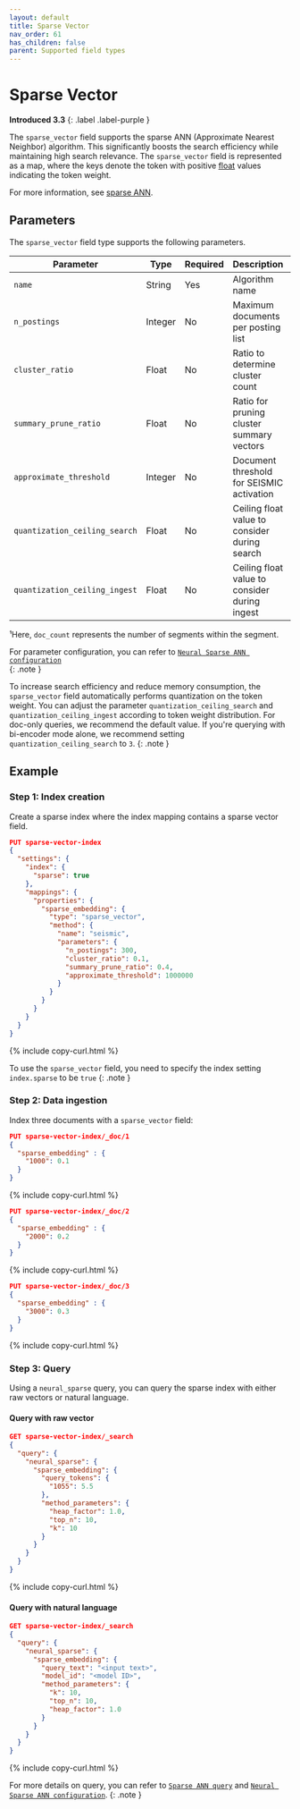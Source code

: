 ```yaml
---
layout: default
title: Sparse Vector
nav_order: 61
has_children: false
parent: Supported field types
---
```


# Sparse Vector
**Introduced 3.3**
{: .label .label-purple }

The `sparse_vector` field supports the sparse ANN (Approximate Nearest Neighbor) algorithm. This significantly boosts the search efficiency while maintaining high search relevance. The `sparse_vector` field is represented as a map, where the keys denote the token with positive [float]({{site.url}}{{site.baseurl}}/opensearch/supported-field-types/numeric/) values indicating the token weight.

For more information, see [sparse ANN]({{site.url}}{{site.baseurl}}/vector-search/ai-search/neural-sparse-seismic).
    
## Parameters

The `sparse_vector` field type supports the following parameters.

| Parameter               | Type    | Required | Description                                   | Default               | Range           | Example   |
|-------------------------|---------|----------|-----------------------------------------------|-----------------------|-----------------|-----------|
| `name`                  | String  | Yes | Algorithm name                                | -                     | -               | `seismic` |
| `n_postings`            | Integer | No | Maximum documents per posting list            | `0.0005 * doc_count`¹ | $$(0, \infty)$$ | `4000`    |
| `cluster_ratio`         | Float   | No | Ratio to determine cluster count              | `0.1`                 | $$(0, 1)$$      | `0.15`    |
| `summary_prune_ratio`   | Float   | No | Ratio for pruning cluster summary vectors     | `0.4`                 | $$(0, 1]$$      | `0.3`     |
| `approximate_threshold` | Integer | No | Document threshold for SEISMIC activation     | `1,000,000`           | $$[0, \infty)$$ | `500000`  |
| `quantization_ceiling_search`  | Float   | No | Ceiling float value to consider during search | `16`                  | $$(0, \infty)$$ | `3`       |
| `quantization_ceiling_ingest` | Float | No | Ceiling float value to consider during ingest | `3`                   | $$(0, \infty)$$ | `2.5`     |

¹Here, `doc_count` represents the number of segments within the segment.

For parameter configuration, you can refer to [`Neural Sparse ANN configuration`]({{site.url}}{{site.baseurl}}/vector-search/ai-search/neural-sparse-ann-configuration)  
{: .note }

To increase search efficiency and reduce memory consumption, the `sparse_vector` field automatically performs quantization on the token weight. You can adjust the parameter `quantization_ceiling_search` and `quantization_ceiling_ingest` according to token weight distribution. For doc-only queries, we recommend the default value. If you're querying with bi-encoder mode alone, we recommend setting `quantization_ceiling_search` to `3`. 
{: .note }

## Example

### Step 1: Index creation

Create a sparse index where the index mapping contains a sparse vector field.

```json
PUT sparse-vector-index
{
  "settings": {
    "index": {
      "sparse": true
    },
    "mappings": {
      "properties": {
        "sparse_embedding": {
          "type": "sparse_vector",
          "method": {
            "name": "seismic",
            "parameters": {
              "n_postings": 300,
              "cluster_ratio": 0.1,
              "summary_prune_ratio": 0.4,
              "approximate_threshold": 1000000
            }
          }
        }
      }
    }
  }
}
```
{% include copy-curl.html %}

To use the `sparse_vector` field, you need to specify the index setting `index.sparse` to be `true`
{: .note }

### Step 2: Data ingestion

Index three documents with a `sparse_vector` field:

```json
PUT sparse-vector-index/_doc/1
{
  "sparse_embedding" : {
    "1000": 0.1
  }
}
```
{% include copy-curl.html %}

```json
PUT sparse-vector-index/_doc/2
{
  "sparse_embedding" : {
    "2000": 0.2
  }
}
```
{% include copy-curl.html %}

```json
PUT sparse-vector-index/_doc/3
{
  "sparse_embedding" : {
    "3000": 0.3
  }
}
```
{% include copy-curl.html %}

### Step 3: Query

Using a `neural_sparse` query, you can query the sparse index with either raw vectors or natural language.

#### Query with raw vector

```json
GET sparse-vector-index/_search
{
  "query": {
    "neural_sparse": {
      "sparse_embedding": {
        "query_tokens": {
          "1055": 5.5
        },
        "method_parameters": {
          "heap_factor": 1.0,
          "top_n": 10,
          "k": 10
        }
      }
    }
  }
}
```
{% include copy-curl.html %}

#### Query with natural language

```json
GET sparse-vector-index/_search
{
  "query": {
    "neural_sparse": {
      "sparse_embedding": {
        "query_text": "<input text>",
        "model_id": "<model ID>",
        "method_parameters": {
          "k": 10,
          "top_n": 10,
          "heap_factor": 1.0
        }
      }
    }
  }
}
```
{% include copy-curl.html %}

For more details on query, you can refer to [`Sparse ANN query`]({{site.url}}{{site.baseurl}}/query-dsl/specialized/neural-sparse/#sparse-ann-query) and [`Neural Sparse ANN configuration`]({{site.url}}{{site.baseurl}}/vector-search/ai-search/neural-sparse-ann-configuration).
{: .note }

